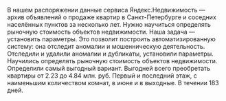 В нашем распоряжении данные сервиса Яндекс.Недвижимость — архив объявлений о продаже квартир в Санкт-Петербурге и соседних населённых пунктов за несколько лет. Нужно научиться определять рыночную стоимость объектов недвижимости. Наша задача — установить параметры. Это позволит построить автоматизированную систему: она отследит аномалии и мошенническую деятельность. 
Отследили и удалили аномалии и дубликаты, установили параметры. Научились определять рыночную стоимость объектов недвижимости. Определили самый выгодный вариант.
Выгодней всего преобретать квартиры от 2.23 до 4.84 млн. руб. Первый и последний этаж, с наименьшим количеством комнат, в июне и в выходные. В течении 183 дней.